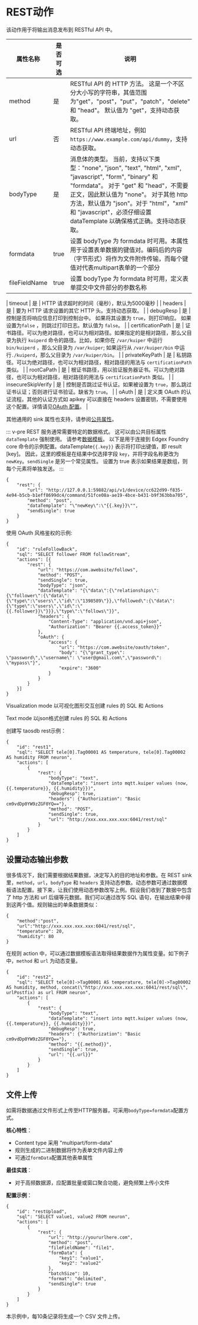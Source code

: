 # REST动作

该动作用于将输出消息发布到 RESTful API 中。

| 属性名称          | 是否可选 | 说明                                                                                                                                                                                                                                       |
|---------------|------|------------------------------------------------------------------------------------------------------------------------------------------------------------------------------------------------------------------------------------------|
| method        | 是    | RESTful API 的 HTTP 方法。 这是一个不区分大小写的字符串，其值范围为"get"，"post"，"put"，"patch"，"delete" 和 "head"。 默认值为 "get"，支持动态获取。                                                                                                                              |
| url           | 否    | RESTful API 终端地址，例如 `https://www.example.com/api/dummy`，支持动态获取。                                                                                                                                                                          |
| bodyType      | 是    | 消息体的类型。 当前，支持以下类型："none", "json", "text", "html", "xml", "javascript", "form", "binary" 和 "formdata"。 对于 "get" 和 "head"，不需要正文，因此默认值为 "none"。 对于其他 http 方法，默认值为 "json"。对于 "html"，"xml" 和 "javascript"，必须仔细设置 dataTemplate 以确保格式正确。支持动态获取。 |
| formdata      | true | 设置 bodyType 为 formdata 时可用。本属性用于设置表单数据的键值对。编码后的内容（字节形式）将作为文件附件传输，而每个键值对代表multipart表单的一个部分                                                                                                                                                |
| fileFieldName | true | 设置 bodyType 为 formdata 时可用，定义表单提交中文件部分的参数名称                                                                                                                                                                                              |

| timeout | 是 | HTTP 请求超时的时间（毫秒），默认为5000毫秒 |
| headers | 是 | 要为 HTTP 请求设置的其它 HTTP 头。支持动态获取。 |
| debugResp | 是 | 控制是否将响应信息打印到控制台中。 如果将其设置为 `true`，则打印响应。 如果设置为`false`
，则跳过打印日志。默认值为 `false`。 |
| certificationPath | 是 | 证书路径。可以为绝对路径，也可以为相对路径。如果指定的是相对路径，那么父目录为执行 `kuiperd`
命令的路径。比如，如果你在 `/var/kuiper` 中运行 `bin/kuiperd` ，那么父目录为 `/var/kuiper`; 如果运行从 `/var/kuiper/bin`
中运行`./kuiperd`，那么父目录为 `/var/kuiper/bin`。 |
| privateKeyPath | 是 | 私钥路径。可以为绝对路径，也可以为相对路径，相对路径的用法与 `certificationPath` 类似。 |
| rootCaPath | 是 | 根证书路径，用以验证服务器证书。可以为绝对路径，也可以为相对路径，相对路径的用法与 `certificationPath`
类似。 |
| insecureSkipVerify | 是 | 控制是否跳过证书认证。如果被设置为 `true`，那么跳过证书认证；否则进行证书验证。缺省为 `true`。 |
| oAuth | 是 | 定义类 OAuth 的认证流程。其他的认证方式如 apikey 可以直接在 headers
设置密钥，不需要使用这个配置。详情请见[OAuth 配置](../../sources/builtin/http_pull.md#OAuth)。 |

其他通用的 sink 属性也支持，请参阅[公共属性](../overview.md#公共属性)。

::: v-pre
REST 服务通常需要特定的数据格式。 这可以由公共目标属性 `dataTemplate` 强制使用。 请参考[数据模板](../data_template.md)。 以下是用于连接到 Edgex Foundry core 命令的示例配置。dataTemplate`{{.key}}` 表示将打印出键值，即 result [key]。 因此，这里的模板是在结果中仅选择字段 `key`，并将字段名称更改为 `newKey`。`sendSingle` 是另一个常见属性。 设置为 true 表示如果结果是数组，则每个元素将单独发送。
:::

    {
        "rest": {
            "url": "http://127.0.0.1:59882/api/v1/device/cc622d99-f835-4e94-b5cb-b1eff8699dc4/command/51fce08a-ae19-4bce-b431-b9f363bba705",
            "method": "post",
            "dataTemplate": "\"newKey\":\"{{.key}}\"",
            "sendSingle": true
        }
    }

使用 OAuth 风格鉴权的示例:

    {
        "id": "ruleFollowBack",
        "sql": "SELECT follower FROM followStream",
        "actions": [{
            "rest": {
                "url": "https://com.awebsite/follows",
                "method": "POST",
                "sendSingle": true,
                "bodyType": "json",
                "dataTemplate": "{\"data\":{\"relationships\":{\"follower\":{\"data\":{\"type\":\"users\",\"id\":\"1398589\"}},\"followed\":{\"data\":{\"type\":\"users\",\"id\":\"{{.follower}}\"}}},\"type\":\"follows\"}}",
                "headers": {
                    "Content-Type": "application/vnd.api+json",
                    "Authorization": "Bearer {{.access_token}}"
                },
                "oAuth": {
                    "access": {
                        "url": "https://com.awebsite/oauth/token",
                        "body": "{\"grant_type\": \"password\",\"username\": \"user@gmail.com\",\"password\": \"mypass\"}",
                        "expire": "3600"
                    }
                }
            }
        }]
    }

Visualization mode
以可视化图形交互创建 rules 的 SQL 和 Actions

Text mode
以json格式创建 rules 的 SQL 和 Actions

创建写 taosdb rest示例：

    {
        "id": "rest1",
        "sql": "SELECT tele[0].Tag00001 AS temperature, tele[0].Tag00002 AS humidity FROM neuron",
        "actions": [
            {
                "rest": {
                    "bodyType": "text",
                    "dataTemplate": "insert into mqtt.kuiper values (now, {{.temperature}}, {{.humidity}})",
                    "debugResp": true,
                    "headers": {"Authorization": "Basic cm9vdDp0YW9zZGF0YQ=="},
                    "method": "POST",
                    "sendSingle": true,
                    "url": "http://xxx.xxx.xxx.xxx:6041/rest/sql"
                }
            }
        ]
    }

## 设置动态输出参数

很多情况下，我们需要根据结果数据，决定写入的目的地址和参数。在 REST sink 里，`method`，`url`，`bodyType` 和 `headers` 支持动态参数。动态参数可通过数据模板语法配置。接下来，让我们使用动态参数改写上例。假设我们收到了数据中包含了 http 方法和 url 后缀等元数据。我们可以通过改写 SQL 语句，在输出结果中得到这两个值。规则输出的单条数据类似：

    {
        "method":"post",
        "url":"http://xxx.xxx.xxx.xxx:6041/rest/sql",
        "temperature": 20,
        "humidity": 80
    }

在规则 action 中，可以通过数据模板语法取得结果数据作为属性变量。如下例子中，`method` 和 `url` 为动态变量。

    {
        "id": "rest2",
        "sql": "SELECT tele[0]->Tag00001 AS temperature, tele[0]->Tag00002 AS humidity, method, concat(\"http://xxx.xxx.xxx.xxx:6041/rest/sql\", urlPostfix) as url FROM neuron",
        "actions": [
            {
                "rest": {
                    "bodyType": "text",
                    "dataTemplate": "insert into mqtt.kuiper values (now, {{.temperature}}, {{.humidity}})",
                    "debugResp": true,
                    "headers": {"Authorization": "Basic cm9vdDp0YW9zZGF0YQ=="},
                    "method": "{{.method}}",
                    "sendSingle": true,
                    "url": "{{.url}}"
                }
            }
        ]
    }

## 文件上传

如需将数据通过文件形式上传至HTTP服务器，可采用`bodyType=formdata`配置方式。

**核心特性**：

- Content type 采用 "multipart/form-data"
- 规则生成的二进制数据将作为表单文件内容上传
- 可通过`formData`配置其他表单属性

**最佳实践**：

- 对于高频数据源，应配置批量或窗口聚合功能，避免频繁上传小文件

**配置示例**：

    {
        "id": "restUpload",
        "sql": "SELECT value1, value2 FROM neuron",
        "actions": [
            {
                "rest": {
                    "url": "http://yoururlhere.com",
                    "method": "post",
                    "fileFieldName": "file1",
                    "formData": {
                        "key1": "value1",
                        "key2": "value2"
                    },
                    "batchSize": 10,
                    "format": "delimited",
                    "sendSingle": true
                }
            }
        ]
    }

本示例中，每10条记录将生成一个 CSV 文件上传。
